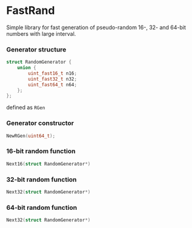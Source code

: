 # FastRand
Simple library for fast generation of pseudo-random 16-, 32- and 64-bit numbers with large interval.

### Generator structure
```c
struct RandomGenerator {
    union {
        uint_fast16_t n16;
        uint_fast32_t n32;
        uint_fast64_t n64;
    };
};
```
defined as `RGen`

### Generator constructor
```c
NewRGen(uint64_t);
```

### 16-bit random function
```c
Next16(struct RandomGenerator*)
```

### 32-bit random function
```c
Next32(struct RandomGenerator*)
```

### 64-bit random function
```c
Next32(struct RandomGenerator*)
```
